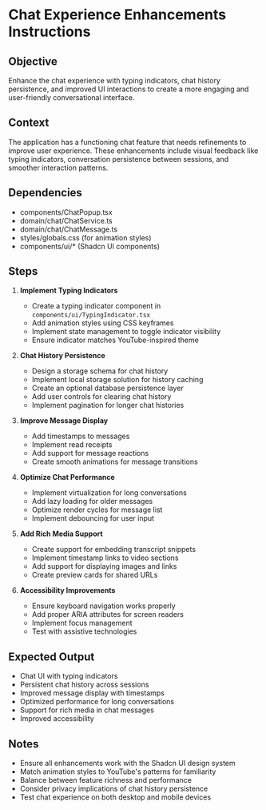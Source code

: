 # Chat Experience Enhancements Instructions

## Objective
Enhance the chat experience with typing indicators, chat history persistence, and improved UI interactions to create a more engaging and user-friendly conversational interface.

## Context
The application has a functioning chat feature that needs refinements to improve user experience. These enhancements include visual feedback like typing indicators, conversation persistence between sessions, and smoother interaction patterns.

## Dependencies
- components/ChatPopup.tsx
- domain/chat/ChatService.ts
- domain/chat/ChatMessage.ts
- styles/globals.css (for animation styles)
- components/ui/* (Shadcn UI components)

## Steps
1. **Implement Typing Indicators**
   - Create a typing indicator component in `components/ui/TypingIndicator.tsx`
   - Add animation styles using CSS keyframes
   - Implement state management to toggle indicator visibility
   - Ensure indicator matches YouTube-inspired theme

2. **Chat History Persistence**
   - Design a storage schema for chat history
   - Implement local storage solution for history caching
   - Create an optional database persistence layer
   - Add user controls for clearing chat history
   - Implement pagination for longer chat histories

3. **Improve Message Display**
   - Add timestamps to messages
   - Implement read receipts
   - Add support for message reactions
   - Create smooth animations for message transitions

4. **Optimize Chat Performance**
   - Implement virtualization for long conversations
   - Add lazy loading for older messages
   - Optimize render cycles for message list
   - Implement debouncing for user input

5. **Add Rich Media Support**
   - Create support for embedding transcript snippets
   - Implement timestamp links to video sections
   - Add support for displaying images and links
   - Create preview cards for shared URLs

6. **Accessibility Improvements**
   - Ensure keyboard navigation works properly
   - Add proper ARIA attributes for screen readers
   - Implement focus management
   - Test with assistive technologies

## Expected Output
- Chat UI with typing indicators
- Persistent chat history across sessions
- Improved message display with timestamps
- Optimized performance for long conversations
- Support for rich media in chat messages
- Improved accessibility

## Notes
- Ensure all enhancements work with the Shadcn UI design system
- Match animation styles to YouTube's patterns for familiarity
- Balance between feature richness and performance
- Consider privacy implications of chat history persistence
- Test chat experience on both desktop and mobile devices